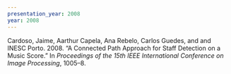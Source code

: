 ```yaml
---
presentation_year: 2008
year: 2008
---
```


Cardoso, Jaime, Aarthur Capela, Ana Rebelo, Carlos Guedes, and and INESC Porto. 2008. “A Connected Path Approach for Staff Detection on a Music Score.” In <i>Proceedings of the 15th IEEE International Conference on Image Processing</i>, 1005–8.